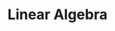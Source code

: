 ---
layout: toctree
title: Linear Algebra
permalink: /blog/maths/linalg

enumerate_grand_children: true
---